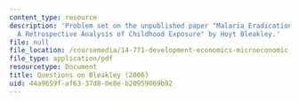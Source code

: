 ```yaml
---
content_type: resource
description: 'Problem set on the unpublished paper "Malaria Eradication in The Americas:
  A Retrospective Analysis of Childhood Exposure" by Hoyt Bleakley.'
file: null
file_location: /coursemedia/14-771-development-economics-microeconomic-issues-and-policy-models-fall-2008/44a9659faf6337d80e8eb20959069b92_assn2.pdf
file_type: application/pdf
resourcetype: Document
title: Questions on Bleakley (2006)
uid: 44a9659f-af63-37d8-0e8e-b20959069b92
---
```


